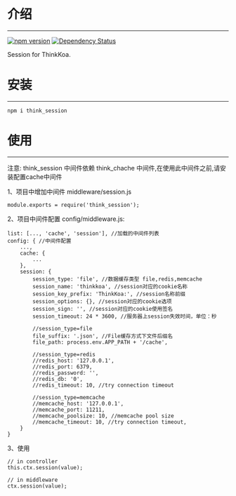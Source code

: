 # 介绍
-----

[![npm version](https://badge.fury.io/js/think_session.svg)](https://badge.fury.io/js/think_session)
[![Dependency Status](https://david-dm.org/thinkkoa/think_session.svg)](https://david-dm.org/thinkkoa/think_session)

Session for ThinkKoa.

# 安装
-----

```
npm i think_session
```

# 使用
-----
注意: think\_session 中间件依赖 think\_chache 中间件,在使用此中间件之前,请安装配置cache中间件

1、项目中增加中间件 middleware/session.js
```
module.exports = require('think_session');
```

2、项目中间件配置 config/middleware.js:
```
list: [..., 'cache', 'session'], //加载的中间件列表
config: { //中间件配置
    ...,
    cache: {
        ...
    },
    session: {
        session_type: 'file', //数据缓存类型 file,redis,memcache
        session_name: 'thinkkoa', //session对应的cookie名称
        session_key_prefix: 'ThinkKoa:', //session名称前缀
        session_options: {}, //session对应的cookie选项
        session_sign: '', //session对应的cookie使用签名
        session_timeout: 24 * 3600, //服务器上session失效时间，单位：秒

        //session_type=file
        file_suffix: '.json', //File缓存方式下文件后缀名
        file_path: process.env.APP_PATH + '/cache',

        //session_type=redis
        //redis_host: '127.0.0.1',
        //redis_port: 6379,
        //redis_password: '',
        //redis_db: '0',
        //redis_timeout: 10, //try connection timeout

        //session_type=memcache
        //memcache_host: '127.0.0.1',
        //memcache_port: 11211,
        //memcache_poolsize: 10, //memcache pool size
        //memcache_timeout: 10, //try connection timeout,
    }
}
```

3、使用

```
// in controller
this.ctx.session(value);

// in middleware 
ctx.session(value);

```